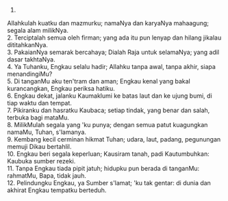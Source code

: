 1.
Allahkulah kuatku dan mazmurku;
namaNya dan karyaNya mahaagung;
segala alam milikNya.
<br>
2.
Terciptalah semua oleh firman;
yang ada itu pun lenyap dan hilang
jikalau dititahkanNya.
<br>
3.
PakaianNya semarak bercahaya;
Dialah Raja untuk selamaNya;
yang adil dasar takhtaNya.
<br>
4.
Ya Tuhanku, Engkau selalu hadir;
Allahku tanpa awal, tanpa akhir,
siapa menandingiMu?
<br>
5.
Di tanganMu aku ten'tram dan aman;
Engkau kenal yang bakal kurancangkan,
Engkau periksa hatiku.
<br>
6.
Engkau dekat, jalanku Kaumaklumi
ke batas laut dan ke ujung bumi,
di tiap waktu dan tempat.
<br>
7.
Pikiranku dan hasratku Kaubaca;
setiap tindak, yang benar dan salah,
terbuka bagi mataMu.
<br>
8.
MilikMulah segala yang 'ku punya;
dengan semua patut kuagungkan namaMu,
Tuhan, s'lamanya.
<br>
9.
Kembang kecil cerminan hikmat Tuhan;
udara, laut, padang, pegunungan
memuji Dikau bertahlil.
<br>
10.
Engkau beri segala keperluan;
Kausiram tanah, padi Kautumbuhkan:
Kaubuka sumber rezeki.
<br>
11.
Tanpa Engkau tiada pipit jatuh;
hidupku pun berada di tanganMu:
rahmatMu, Bapa, tidak jauh.
<br>
12.
Pelindungku Engkau, ya Sumber s'lamat;
'ku tak gentar: di dunia dan akhirat
Engkau tempatku berteduh.
